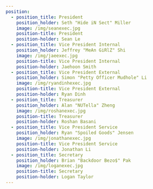 ```yaml
---
position:
  - position_title: President
    position_holder: Seth "Hide iN Sect" Miller
    image: /img/seanexec.jpg
    position-title: President
    position-holder: Sean Le
  - position_title: Vice President Internal
    position_holder: Jeffrey "MeAn GiRlZ" Shi
    image: /img/jaeexec.jpg
    position-title: Vice President Internal
    position-holder: Jaehoon Smith
  - position_title: Vice President External
    position_holder: Simon "Petty Officer Mudhole" Li
    image: /img/ryandinhexec.jpg
    position-title: Vice President External
    position-holder: Ryan Dinh
  - position_title: Treasurer
    position_holder: Alan "NUTella" Zheng
    image: /img/roshanexec.jpg
    position-title: Treasurer
    position-holder: Roshan Basani
  - position_title: Vice President Service
    position_holder: Ryan "Spoiled Goods" Jensen
    image: /img/jonathanexec.jpg
    position-title: Vice President Service
    position-holder: Jonathan Li
  - position_title: Secretary
    position_holder: Brian "Backdoor Bezo$" Pak
    image: /img/loganexec.jpg
    position-title: Secretary
    position-holder: Logan Taylor
---
```

